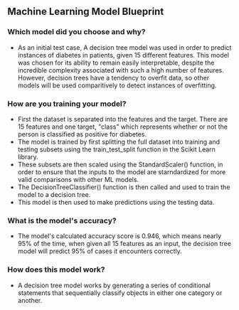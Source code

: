 ## Machine Learning Model Blueprint

### Which model did you choose and why?
- As an initial test case, A decision tree model was used in order to predict instances of diabetes in patients, given 15 different features. This model was chosen for its ability to remain easily interpretable, despite the incredible complexity associated with such a high number of features. However, decision trees have a tendency to overfit data, so other models will be used comparitively to detect instances of overfitting. 

### How are you training your model?
- First the dataset is separated into the features and the target. There are 15 features and one target, "class" which represents whether or not the person is classified as positive for diabetes. 
- The model is trained by first splitting the full dataset into training and testing subsets using the train_test_split function in the Scikit Learn library.
- These subsets are then scaled using the StandardScaler() function, in order to ensure that the inputs to the model are starndardized for more valid comparisons with other ML models. 
- The DecisionTreeClassifier() function is then called and used to train the model to a decision tree. 
- This model is then used to make predictions using the testing data. 

### What is the model's accuracy?
- The model's calculated accuracy score is 0.946, which means nearly 95% of the time, when given all 15 features as an input, the decision tree model will predict 95% of cases it encounters correctly. 

### How does this model work?
- A decision tree model works by generating a series of conditional statements that sequentially classify objects in either one category or another. 

